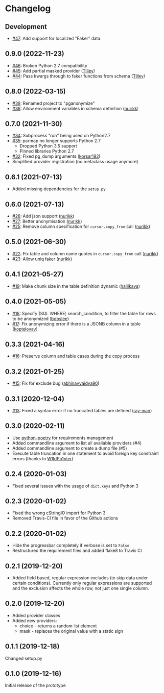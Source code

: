# Changelog

## Development

* [#47](https://github.com/rheinwerk-verlag/pganonymize/pull/47): Add support for localized "Faker" data

## 0.9.0 (2022-11-23)

* [#46](https://github.com/rheinwerk-verlag/pganonymize/pull/46): Broken Python 2.7 compatibility
* [#45](https://github.com/rheinwerk-verlag/pganonymize/pull/45): Add partial masked provider ([Tilley](https://github.com/Tilley/))
* [#44](https://github.com/rheinwerk-verlag/pganonymize/pull/44): Pass kwargs through to faker functions from schema ([Tilley](https://github.com/Tilley/))

## 0.8.0 (2022-03-15)

* [#39](https://github.com/rheinwerk-verlag/pganonymize/issues/39): Renamed project to "pganonymize"
* [#38](https://github.com/rheinwerk-verlag/pganonymize/pull/38): Allow environment variables in schema definition ([nurikk](https://github.com/nurikk))

## 0.7.0 (2021-11-30)

* [#34](https://github.com/rheinwerk-verlag/pganonymize/issues/34): Subprocess "run" being used on Python2.7
* [#35](https://github.com/rheinwerk-verlag/pganonymize/issues/35): parmap no longer supports Python 2.7
  * Dropped Python 3.5 support
  * Pinned libraries Python 2.7
* [#32](https://github.com/rheinwerk-verlag/pganonymize/pull/32): Fixed pg_dump arguments ([korsar182](https://github.com/korsar182))
* Simplified provider registration (no metaclass usage anymore)

## 0.6.1 (2021-07-13)

* Added missing dependencies for the `setup.py`

## 0.6.0 (2021-07-13)

* [#28](https://github.com/rheinwerk-verlag/pganonymize/pull/25): Add json support ([nurikk](https://github.com/nurikk))
* [#27](https://github.com/rheinwerk-verlag/pganonymize/pull/25): Better anonymisation ([nurikk](https://github.com/nurikk))
* [#25](https://github.com/rheinwerk-verlag/pganonymize/pull/25): Remove column specification for `cursor.copy_from` call ([nurikk](https://github.com/nurikk))

## 0.5.0 (2021-06-30)

* [#22](https://github.com/rheinwerk-verlag/pganonymize/pull/22): Fix table and column name quotes in `cursor.copy_from` call ([nurikk](https://github.com/nurikk))
* [#23](https://github.com/rheinwerk-verlag/pganonymize/pull/23): Allow uniq faker ([nurikk](https://github.com/nurikk))

## 0.4.1 (2021-05-27)

* [#19](https://github.com/rheinwerk-verlag/pganonymize/pull/19): Make chunk size in the table definition dynamic ([halilkaya](https://github.com/halilkaya))

## 0.4.0 (2021-05-05)

* [#18](https://github.com/rheinwerk-verlag/pganonymize/pull/18): Specify (SQL WHERE) search_condition, to filter the table for rows to be anonymized ([bobslee](https://github.com/bobslee))
* [#17](https://github.com/rheinwerk-verlag/pganonymize/pull/17): Fix anonymizing error if there is a JSONB column in a table ([koptelovav](https://github.com/koptelovav))

## 0.3.3 (2021-04-16)

* [#16](https://github.com/rheinwerk-verlag/pganonymize/issues/16): Preserve column and table cases during the copy process

## 0.3.2 (2021-01-25)

* [#15](https://github.com/rheinwerk-verlag/pganonymize/pull/15): Fix for exclude bug ([abhinavvaidya90](https://github.com/abhinavvaidya90))

## 0.3.1 (2020-12-04)

* [#13](https://github.com/rheinwerk-verlag/pganonymize/pull/13): Fixed a syntax error if no truncated tables are defined ([ray-man](https://github.com/ray-man))

## 0.3.0 (2020-02-11)

* Use [python-poetry](https://github.com/python-poetry/poetry) for requirements management
* Added commandline argument to list all available providers (#4)
* Added commandline argument to create a dump file (#5)
* Execute table truncation in one statement to avoid foreign key constraint errors (thanks to [W1ldPo1nter](https://github.com/W1ldPo1nter))

## 0.2.4 (2020-01-03)

* Fixed several issues with the usage of ``dict.keys`` and Python 3

## 0.2.3 (2020-01-02)

* Fixed the wrong cStringIO import for Python 3
* Removed Travis-CI file in favor of the Github actions

## 0.2.2 (2020-01-02)

* Hide the progressbar completely if verbose is set to ``False``
* Restructured the requirement files and added flake8 to Travis CI

## 0.2.1 (2019-12-20)

* Added field based, regular expression excludes (to skip data under certain conditions).
  Currently only regular expressions are supported and the exclusion affects the whole row,
  not just one single column.

## 0.2.0 (2019-12-20)

* Added provider classes
* Added new providers:
  * choice - returns a random list element
  * mask - replaces the original value with a static sign

## 0.1.1 (2019-12-18)

Changed setup.py

## 0.1.0 (2019-12-16)

Initial release of the prototype

